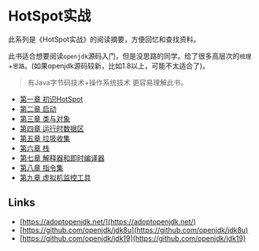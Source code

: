 # HotSpot实战

此系列是《HotSpot实战》的阅读摘要，方便回忆和查找资料。

此书适合想要阅读`openjdk`源码入门，但是没思路的同学。给了很多高层次的`梳理`+`思路`。(如果openjdk源码较新，比如1.8以上，可能不太适合了)。

> 有Java字节码技术+操作系统技术 更容易理解此书。

- [第一章 初识HotSpot](chapter-01.md)
- [第二章 启动](chapter-02.md)
- [第三章 类与对象](chapter-03.md)
- [第四章 运行时数据区](chapter-04.md)
- [第五章 垃圾收集](chapter-05.md)
- [第六章 栈](chapter-06.md)
- [第七章 解释器和即时编译器](chapter-07.md)
- [第八章 指令集](chapter-08.md)
- [第九章 虚拟机监控工具](chapter-09.md)

## Links

- [https://adoptopenjdk.net/](https://adoptopenjdk.net/)
- [https://github.com/openjdk/jdk8u](https://github.com/openjdk/jdk8u)
- [https://github.com/openjdk/jdk19](https://github.com/openjdk/jdk19)